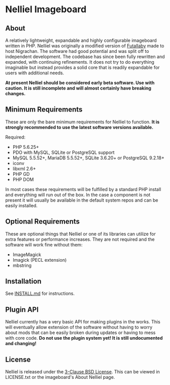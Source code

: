 # Nelliel Imageboard
## About
A relatively lightweight, expandable and highly configurable imageboard written in PHP. Nelliel was originally a modified version of [Futallaby](https://www.1chan.net/futallaby/) made to host Nigrachan. The software had good potential and was split off to independent development. The codebase has since been fully rewritten and expanded, with continuing refinements. It does not try to do everything imaginable but instead provides a solid core that is readily expandable for users with additional needs.

**At present Nelliel should be considered early beta software. Use with caution. It is still incomplete and will almost certainly have breaking changes.**

## Minimum Requirements
These are only the bare minimum requirements for Nelliel to function. **It is strongly recommended to use the latest software versions available.**

Required:
- PHP 5.6.25+
- PDO with MySQL, SQLite or PostgreSQL support
- MySQL 5.5.52+, MariaDB 5.5.52+, SQLite 3.6.20+ or PostgreSQL 9.2.18+
- iconv
- libxml 2.6+
- PHP GD
- PHP DOM

In most cases these requirements will be fulfilled by a standard PHP install and everything will run out of the box. In the case a component is not present it will usually be available in the default system repos and can be easily installed.

## Optional Requirements
These are optional things that Nelliel or one of its libraries can utilize for extra features or performance increases. They are not required and the software will work fine without them:
- ImageMagick
- Imagick (PECL extension)
- mbstring

## Installation
See [INSTALL.md](INSTALL.md) for instructions.

## Plugin API
Nelliel currently has a very basic API for making plugins in the works. This will eventually allow extension of the software without having to worry about mods that can be easily broken during updates or having to mess with core code. **Do not use the plugin system yet! It is still undocumented and changing!**

## License
Nelliel is released under the [3-Clause BSD License](https://opensource.org/licenses/BSD-3-Clause). This can be viewed in LICENSE.txt or the imageboard's About Nelliel page.